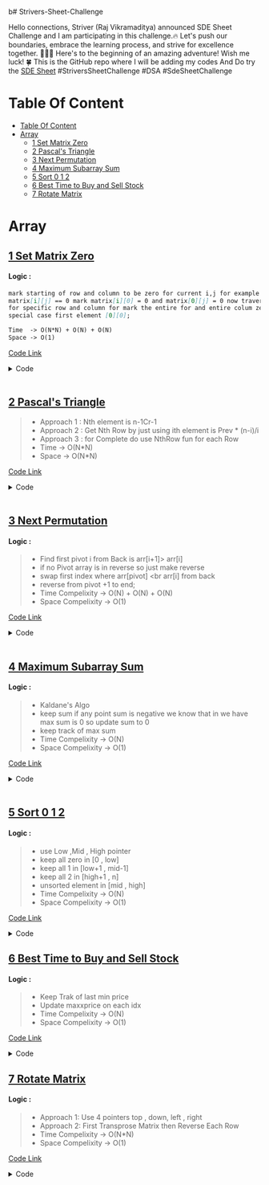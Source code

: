 b# Strivers-Sheet-Challenge

Hello connections, Striver (Raj Vikramaditya) announced SDE Sheet Challenge and I am participating in this challenge.🔥
Let's push our boundaries, embrace the learning process, and strive for excellence together. 🌟🚀🤝
Here's to the beginning of an amazing adventure! Wish me luck! 🍀
This is the GitHub repo where I will be adding my codes
And Do try the [SDE Sheet](https://lnkd.in/gcHXDXkw)
#StriversSheetChallenge #DSA #SdeSheetChallenge


# Table Of Content
- [Table Of Content](#table-of-content)
- [Array](#array)
  - [1 Set Matrix Zero](#1-set-matrix-zero)
  - [2 Pascal's Triangle](#2-pascals-triangle)
  - [3 Next Permutation](#3-next-permutation)
  - [4 Maximum Subarray Sum](#4-maximum-subarray-sum)
  - [5 Sort 0 1 2](#5-sort-0-1-2)
  - [6 Best Time to Buy and Sell Stock](#6-best-time-to-buy-and-sell-stock)
  - [7 Rotate Matrix](#7-rotate-matrix)



# Array 
## [1 Set Matrix Zero](https://www.codingninjas.com/codestudio/problems/set-matrix-zeros_8230862?challengeSlug=striver-sde-challenge)

<h4>Logic :</h4>


<!-- > - mark starting of row and column to be zero for current i,j for example if
> - matrix[i][j] == 0 mark matrix[i][0] = 0 and matrix[0][j] = 0 now traverse
> - for specific row and column for mark the entire for and entire colum zero.
> - special case first element [0][0]; </br></br>
>   Time  -> O(N*N) + O(N) + O(N)   </br>
>   Space -> O(1) -->


```markdown
mark starting of row and column to be zero for current i,j for example if
matrix[i][j] == 0 mark matrix[i][0] = 0 and matrix[0][j] = 0 now traverse
for specific row and column for mark the entire for and entire colum zero.
special case first element [0][0];

Time  -> O(N*N) + O(N) + O(N)  
Space -> O(1)
```


[Code Link](./Arrays/01-set-matrix-zero.cpp)
<details>
<summary>Code</summary>

```cpp
#include <bits/stdc++.h>
void setZeros(vector<vector<int>> &matrix)
{
	int row = 0;
	int col = 0;
	int n = matrix.size();
	int m = matrix[0].size();
	for(int i = 0; i < n ;i++){
		for(int j= 0; j < m;j++){
			if(i == 0 || j == 0 ){
				if(matrix[i][j] == 0 and i == 0  )row = 1;
				if(matrix[i][j] == 0 and j == 0)col = 1;
			}
			else{
				if (matrix[i][j] == 0) {
					matrix[i][0] = 0;
					matrix[0][j] = 0;
				}
            }
        }
	}
	//marking all row
	for(int i = 1; i < n ; i++){
		if(matrix[i][0] == 0){
            for (int j = 0; j < m; j++) {
				matrix[i][j] = 0;
            }
        }
    }
	// marking all col
	for(int j = 1; j < m ; j++){
		if(matrix[0][j] == 0 ){
			for(int  i = 0; i < n ;i++){
				matrix[i][j] = 0;
			}
		}
	}
	if(col){
		for(int i = 0; i < n ; i++)matrix[i][0] = 0;
	}

	if(row){
		for(int j = 0; j < m ; j++) matrix[0][j] = 0;
	}
}
```

</details>
</br>

## [2 Pascal's Triangle]([link](https://www.codingninjas.com/codestudio/problems/pascal-s-triangle_8230805?challengeSlug=striver-sde-challenge))


> - Approach 1 : Nth element is n-1Cr-1
> - Approach 2 : Get Nth Row by just using ith element is Prev * (n-i)/i
> - Approach 3 : for Complete do use NthRow fun for each Row 
> - Time   -> O(N*N) 
> - Space  -> O(N*N) 



[Code Link](./Arrays/02-pascals-triangle.cpp)
<details>
<summary>Code</summary>

```cpp

#include <bits/stdc++.h>
#define ll long long int
vector<ll> getRow(int n ){
  //  ll ans = 1;
   vector<ll> ans ;
   ans.push_back(1); 
   for(int i = 1; i < n ; i++){
        ll x = (ans.back() * (n - i))/i;
        ans.push_back(x);
   }
   return ans;
}


vector<vector<long long int>> printPascal(int n) 
{
     vector<vector<ll>>ans;
     for(int i = 1 ; i <= n ; i++){
         ans.push_back(getRow(i));
     }
     return ans;
}

```

</details>
</br>

## [3 Next Permutation](https://www.codingninjas.com/codestudio/problems/next-permutation_8230741?challengeSlug=striver-sde-challenge)
<h4>Logic :</h4>


> - Find first pivot i  from Back is arr[i+1]> arr[i]
> - if no Pivot array is in reverse so just make reverse
> - swap first index where arr[pivot] <br arr[i] from back
> - reverse from pivot +1 to end;
> - Time  Compelixity -> O(N) + O(N) + O(N) 
> - Space Compelixity -> O(1) 


[Code Link](./Arrays/03-next-permutation.cpp)
<details>
<summary>Code</summary>

```cpp
#include <bits/stdc++.h> 
vector<int> nextPermutation(vector<int> &arr, int n)
{
     int pivot = -1;
     //break point 
     for(int i = n - 2 ;i >= 0 ; i--){
         if(arr[i+1] > arr[i]){
             pivot = i;
             break;
         }
     }
     // fully dreacresing order so reversing complete array
     if (pivot == -1) {
         reverse(arr.begin() , arr.end());
         return arr;
     }

     //find next greater element
     for(int i = n - 1 ; i >= 0 ;i--){
         if(arr[i] > arr[pivot]){
             swap(arr[i] , arr[pivot]);
             break;
         }
     }
     reverse(arr.begin() + pivot + 1 , arr.end());
     return arr;
}
```
</details> 
</br>

 ## [4 Maximum Subarray Sum]([link](https://www.codingninjas.com/codestudio/problems/maximum-subarray-sum_8230694?challengeSlug=striver-sde-challenge))
<h4>Logic :</h4>



> - Kaldane's Algo
> - keep sum if any point sum is negative we know that in we have max sum is 0 so update sum to 0
> - keep track of max sum
> - Time  Compelixity -> O(N) 
> - Space Compelixity -> O(1)


[Code Link](./Arrays/04-maximum-subarray-sum.cpp)
<details>
<summary>Code</summary>

```cpp

#include <bits/stdc++.h> 
long long maxSubarraySum(int arr[], int n)
{
    long long int sum = 0 , ans = 0;
    for(int i = 0; i < n ;i++){
        sum+= arr[i];
        if(sum < 0){
            sum = 0;
        }
        ans = max(ans , sum);
    }
    return ans;
}

```
</details> 
</br>


## [5 Sort 0 1 2]((https://www.codingninjas.com/codestudio/problems/sort-0-1-2_8230695?challengeSlug=striver-sde-challenge))
<h4>Logic :</h4>



> - use Low ,Mid , High pointer
> - keep all zero in [0 , low]
> - keep all 1 in [low+1 , mid-1]
> - keep all 2 in [high+1 , n]
> - unsorted element in [mid , high] 
> - Time  Compelixity -> O(N)  
> - Space Compelixity -> O(1) 

[Code Link](./Arrays/05-sort-012.cpp)
<details>
<summary>Code</summary>

```cpp

#include <bits/stdc++.h> 
void sort012(int *arr, int n)
{
   int low = 0 , mid = 0 , high = n- 1 ;
   while(mid <= high){
      if(arr[mid] == 0){
         swap(arr[low] , arr[mid]);
         low++ , mid++;
      }else if(arr[mid] == 1 ){
         mid++;
      }else{
         swap(arr[mid] , arr[high]);
         high--;
      }
   }
}

```
</details> 


## [6 Best Time to Buy and Sell Stock](https://www.codingninjas.com/codestudio/problems/best-time-to-buy-and-sell-stock_8230746?challengeSlug=striver-sde-challenge)
<h4>Logic :</h4>


> - Keep Trak of last min price
> - Update maxxprice on each idx
> - Time  Compelixity -> O(N)  
> - Space Compelixity -> O(1)

[Code Link](./Arrays/06-best-time-to-buy-sell-stock.cpp)
<details>
<summary>Code</summary>

```cpp

#include <bits/stdc++.h> 
int maximumProfit(vector<int> &prices){
    int mini = INT_MAX , maxprofit = 0;
    for(int  i = 0; i < prices.size() ; i++){
        mini = min(mini , prices[i]);
        maxprofit = max(maxprofit , prices[i] - mini);
    }
    return maxprofit;
}

```
</details> 


## [7 Rotate Matrix]((https://www.codingninjas.com/codestudio/problems/rotate-matrix_8230774?challengeSlug=striver-sde-challenge))
<h4>Logic :</h4>


> - Approach 1: Use 4 pointers top , down, left , right
> - Approach 2: First Transprose Matrix then Reverse Each Row
> - Time  Compelixity -> O(N*N) 
> - Space Compelixity -> O(1)
    

[Code Link](./Arrays/07-rotate-matrix.cpp)
<details>
<summary>Code</summary>

```cpp

#include <bits/stdc++.h>

void rotateMatrix(vector<vector<int>> &mat, int n, int m)
{
    if(n==1 || m==1) return;
    //pinter approach 
    int top = 0, bot = n-1, left = 0, right = m-1;
    while(top<bot && left < right){
        int temp = mat[left][top];
        //moving from top to bottom last column
        for(int i = top;i<bot;i++)
            mat[i][left] = mat[i+1][left];

        //moving from left to right first row 
        for(int i=left;i<right;i++)
            mat[bot][i] = mat[bot][i+1];
        //moving to bottom to up first column
        for(int i=bot;i>top;i--)
            mat[i][right] = mat[i-1][right];
        //moving from right to left last row 
        for(int i=right;i>left+1;i--)
            mat[top][i] = mat[top][i-1];

        //fixing value of first element
        mat[top][left+1] = temp;
        top++, bot--,left++,right--;
    }
}


```
</details> 


<!-- ## [8 ](link)
<h4>Logic :</h4>

></br>
>
> </br>
>Time  Compelixity -> O()  </br>
>Space Compelixity -> O() </br>
> </br>


[Code Link](./Arrays)
<details>
<summary>Code</summary>

```cpp

Code

```

</details> 
 -->

